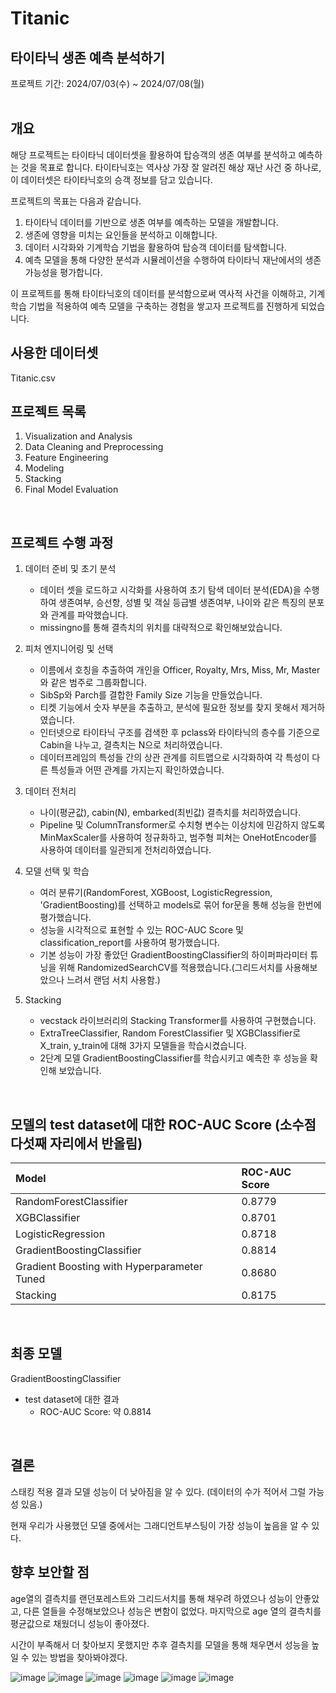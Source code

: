 # Titanic
## 타이타닉 생존 예측 분석하기
프로젝트 기간: 2024/07/03(수) ~ 2024/07/08(월)  
<br/>
## 개요
해당 프로젝트는 타이타닉 데이터셋을 활용하여 탑승객의 생존 여부를 분석하고 예측하는 것을 목표로 합니다. 타이타닉호는 역사상 가장 잘 알려진 해상 재난 사건 중 하나로, 이 데이터셋은 타이타닉호의 승객 정보를 담고 있습니다.  

프로젝트의 목표는 다음과 같습니다.
1. 타이타닉 데이터를 기반으로 생존 여부를 예측하는 모델을 개발합니다.
2. 생존에 영향을 미치는 요인들을 분석하고 이해합니다.
3. 데이터 시각화와 기계학습 기법을 활용하여 탑승객 데이터를 탐색합니다.
4. 예측 모델을 통해 다양한 분석과 시뮬레이션을 수행하여 타이타닉 재난에서의 생존 가능성을 평가합니다.

이 프로젝트를 통해 타이타닉호의 데이터를 분석함으로써 역사적 사건을 이해하고, 기계학습 기법을 적용하여 예측 모델을 구축하는 경험을 쌓고자 프로젝트를 진행하게 되었습니다.
<br/>
## 사용한 데이터셋
Titanic.csv
<br/>

## 프로젝트 목록
1. Visualization and Analysis
2. Data Cleaning and Preprocessing
3. Feature Engineering
4. Modeling
5. Stacking
6. Final Model Evaluation
  
<br/>

## 프로젝트 수행 과정
1. 데이터 준비 및 초기 분석  
    - 데이터 셋을 로드하고 시각화를 사용하여 초기 탐색 데이터 분석(EDA)을 수행하여 생존여부, 승선항, 성별 및 객실 등급별 생존여부, 나이와 같은 특징의 분포와 관계를 파악했습니다.
    - missingno를 통해 결측치의 위치를 대략적으로 확인해보았습니다.
  
2. 피처 엔지니어링 및 선택
    - 이름에서 호칭을 추출하여 개인을 Officer, Royalty, Mrs, Miss, Mr, Master와 같은 범주로 그룹화합니다.
    - SibSp와 Parch를 결합한 Family Size 기능을 만들었습니다.
    - 티켓 기능에서 숫자 부분을 추출하고, 분석에 필요한 정보를 찾지 못해서 제거하였습니다.
    - 인터넷으로 타이타닉 구조를 검색한 후 pclass와 타이타닉의 층수를 기준으로 Cabin을 나누고, 결측치는 N으로 처리하였습니다.
    - 데이터프레임의 특성들 간의 상관 관계를 히트맵으로 시각화하여 각 특성이 다른 특성들과 어떤 관계를 가지는지 확인하였습니다.
  
3. 데이터 전처리
    - 나이(평균값), cabin(N), embarked(최빈값) 결측치를 처리하였습니다.
    - Pipeline 및 ColumnTransformer로 수치형 변수는 이상치에 민감하지 않도록 MinMaxScaler를 사용하여 정규화하고, 범주형 피쳐는 OneHotEncoder를 사용하여 데이터를 일관되게 전처리하였습니다.
  
4. 모델 선택 및 학습
    - 여러 분류기(RandomForest, XGBoost, LogisticRegression, 'GradientBoosting)를 선택하고 models로 묶어 for문을 통해 성능을 한번에 평가했습니다.
    - 성능을 시각적으로 표현할 수 있는 ROC-AUC Score 및 classification_report를 사용하여 평가했습니다.
    - 기본 성능이 가장 좋았던 GradientBoostingClassifier의 하이퍼파라미터 튜닝을 위해 RandomizedSearchCV를 적용했습니다.(그리드서치를 사용해보았으나 느려서 랜덤 서치 사용함.)
  
5. Stacking
    - vecstack 라이브러리의 Stacking Transformer를 사용하여 구현했습니다.
    - ExtraTreeClassifier, Random ForestClassifier 및 XGBClassifier로 X_train, y_train에 대해 3가지 모델들을 학습시켰습니다.
    - 2단계 모델 GradientBoostingClassifier를 학습시키고 예측한 후 성능을 확인해 보았습니다.
<br/>

## 모델의 test dataset에 대한 ROC-AUC Score (소수점 다섯째 자리에서 반올림) 
| Model | ROC-AUC Score |
|:--------------------------------------------|:-------|
| RandomForestClassifier                      | 0.8779 |
| XGBClassifier                               | 0.8701 |
| LogisticRegression                          | 0.8718 |
| GradientBoostingClassifier                  | 0.8814 |
| Gradient Boosting with Hyperparameter Tuned | 0.8680 |
| Stacking                                    | 0.8175 |
<br/>

## 최종 모델
GradientBoostingClassifier
- test dataset에 대한 결과
  - ROC-AUC Score: 약 0.8814
<br/>

## 결론
스태킹 적용 결과 모델 성능이 더 낮아짐을 알 수 있다. (데이터의 수가 적어서 그럴 가능성 있음.)

현재 우리가 사용했던 모델 중에서는 그래디언트부스팅이 가장 성능이 높음을 알 수 있다.

## 향후 보안할 점
age열의 결측치를 랜던포레스트와 그리드서치를 통해 채우려 하였으나 성능이 안좋았고, 다른 열들을 수정해보았으나 성능은 변함이 없었다. 마지막으로 age 열의 결측치를 평균값으로 채웠더니 성능이 좋아졌다.

시간이 부족해서 더 찾아보지 못했지만 추후 결측치를 모델을 통해 채우면서 성능을 높일 수 있는 방법을 찾아봐야겠다.

![image](https://github.com/god05212/Machine-Learning4/assets/83646397/0c4f1414-d4db-4538-9979-7491f2ade067)
![image](https://github.com/god05212/Machine-Learning4/assets/83646397/982f1065-f55b-4c99-88a5-0af92d06f65f)
![image](https://github.com/god05212/Machine-Learning4/assets/83646397/c750f7bf-cea3-4149-b60c-46de0ee4e6a4)
![image](https://github.com/god05212/Machine-Learning4/assets/83646397/e32fe206-bdd3-4acc-8318-7747d9eaba83)
![image](https://github.com/god05212/Machine-Learning4/assets/83646397/125fa66c-97db-45f5-81bb-825a22a035a0)
![image](https://github.com/god05212/Machine-Learning4/assets/83646397/f35d8c7a-0cac-4eac-be24-7b7eb5cf94cb)
